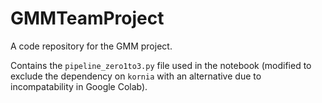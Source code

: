 # GMMTeamProject
A code repository for the GMM project.

Contains the `pipeline_zero1to3.py` file used in the notebook (modified to exclude the dependency on `kornia` with an alternative due to incompatability in Google Colab).
